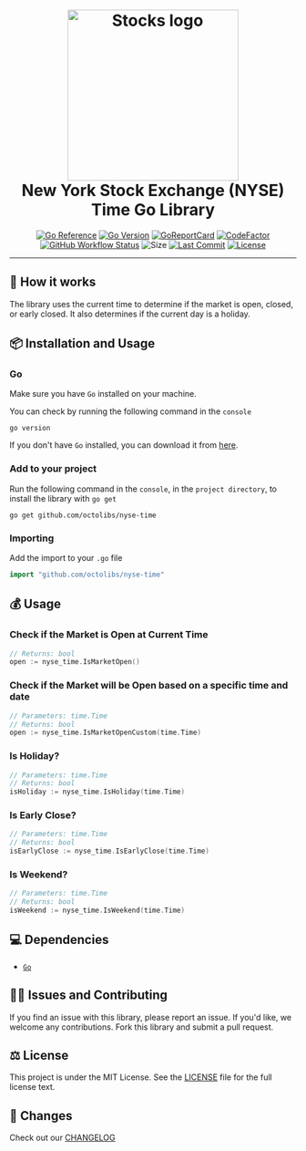 <div align="center">
	<h1><img alt="Stocks logo" src="https://github.com/octolibs/nyse-time/blob/main/timetable.png" height="300" /><br />
		New York Stock Exchange (NYSE) Time Go Library
	</h1>

[![Go Reference](https://pkg.go.dev/badge/octolibs/nyse-time.svg)](https://pkg.go.dev/github.com/octolibs/nyse-time) [![Go Version](https://img.shields.io/github/go-mod/go-version/octolibs/nyse-time)](https://go.dev/) [![GoReportCard](https://goreportcard.com/badge/github.com/octolibs/nyse-time)](https://goreportcard.com/report/github.com/octolibs/nyse-time) [![CodeFactor](https://www.codefactor.io/repository/github/octolibs/nyse-time/badge)](https://www.codefactor.io/repository/github/octolibs/nyse-time) [![GitHub Workflow Status](https://img.shields.io/github/actions/workflow/status/octolibs/nyse-time/.github/workflows/go.yml)](https://github.com/octolibs/nyse-time/blob/main/.github/workflows/go.yml) ![Size](https://img.shields.io/github/languages/code-size/octolibs/nyse-time) [![Last Commit](https://img.shields.io/github/last-commit/octolibs/nyse-time)](https://github.com/octolibs/nyse-time/commits/main) [![License](https://img.shields.io/github/license/octolibs/nyse-time)](https://github.com/octolibs/nyse-time/blob/main/LICENSE)

</div>
<hr/>

## 🌟 How it works

The library uses the current time to determine if the market is open, closed, or early closed. It also determines if the current day is a holiday.

## 📦 Installation and Usage

### Go

Make sure you have `Go` installed on your machine.

You can check by running the following command in the `console`

```plain
go version
```

If you don't have `Go` installed, you can download it from [here](https://go.dev/dl/).

### Add to your project

Run the following command in the `console`, in the `project directory`, to install the library with `go get`

```plain
go get github.com/octolibs/nyse-time
```

### Importing

Add the import to your `.go` file

```go
import "github.com/octolibs/nyse-time"
```

## 💰 Usage

### Check if the Market is Open at Current Time

```go
// Returns: bool
open := nyse_time.IsMarketOpen()
```

### Check if the Market will be Open based on a specific time and date

```go
// Parameters: time.Time
// Returns: bool
open := nyse_time.IsMarketOpenCustom(time.Time)
```

### Is Holiday?

```go
// Parameters: time.Time
// Returns: bool
isHoliday := nyse_time.IsHoliday(time.Time)
```

### Is Early Close?

```go
// Parameters: time.Time
// Returns: bool
isEarlyClose := nyse_time.IsEarlyClose(time.Time)
```

### Is Weekend?

```go
// Parameters: time.Time
// Returns: bool
isWeekend := nyse_time.IsWeekend(time.Time)
```

## 💻 Dependencies

- [`Go`](https://go.dev/)

## 🙇‍♂️ Issues and Contributing

If you find an issue with this library, please report an issue. If you'd
like, we welcome any contributions. Fork this library and submit a pull
request.

## ⚖️ License

This project is under the MIT License. See the [LICENSE](https://github.com/octolibs/nyse-time/blob/main/LICENSE) file for the full license text.

## 📜 Changes

Check out our [CHANGELOG](https://github.com/octolibs/nyse-time/blob/main/CHANGELOG.md)

